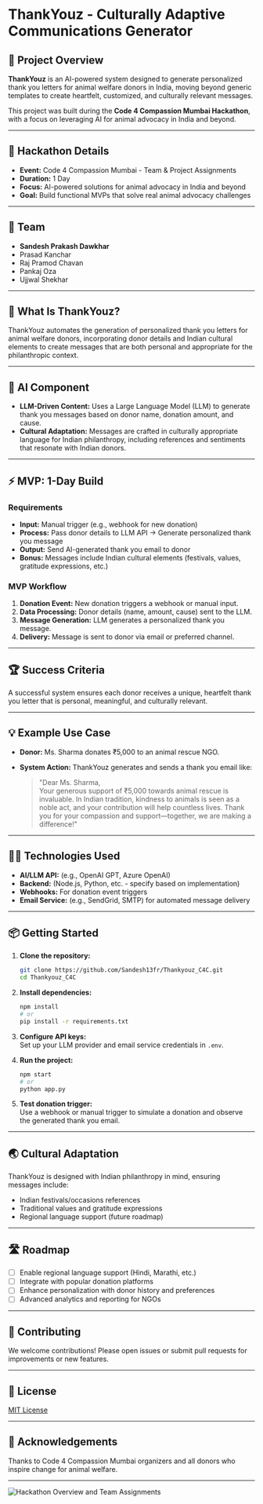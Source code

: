 # ThankYouz - Culturally Adaptive Communications Generator

## 🚀 Project Overview

**ThankYouz** is an AI-powered system designed to generate personalized thank you letters for animal welfare donors in India, moving beyond generic templates to create heartfelt, customized, and culturally relevant messages.

This project was built during the **Code 4 Compassion Mumbai Hackathon**, with a focus on leveraging AI for animal advocacy in India and beyond.

---

## 📝 Hackathon Details

- **Event:** Code 4 Compassion Mumbai - Team & Project Assignments
- **Duration:** 1 Day
- **Focus:** AI-powered solutions for animal advocacy in India and beyond
- **Goal:** Build functional MVPs that solve real animal advocacy challenges

---

## 👥 Team

- **Sandesh Prakash Dawkhar**
- Prasad Kanchar
- Raj Pramod Chavan
- Pankaj Oza
- Ujjwal Shekhar

---

## 🎯 What Is ThankYouz?

ThankYouz automates the generation of personalized thank you letters for animal welfare donors, incorporating donor details and Indian cultural elements to create messages that are both personal and appropriate for the philanthropic context.

---

## 🤖 AI Component

- **LLM-Driven Content:** Uses a Large Language Model (LLM) to generate thank you messages based on donor name, donation amount, and cause.
- **Cultural Adaptation:** Messages are crafted in culturally appropriate language for Indian philanthropy, including references and sentiments that resonate with Indian donors.

---

## ⚡ MVP: 1-Day Build

### Requirements

- **Input:** Manual trigger (e.g., webhook for new donation)
- **Process:** Pass donor details to LLM API → Generate personalized thank you message
- **Output:** Send AI-generated thank you email to donor
- **Bonus:** Messages include Indian cultural elements (festivals, values, gratitude expressions, etc.)

### MVP Workflow

1. **Donation Event:** New donation triggers a webhook or manual input.
2. **Data Processing:** Donor details (name, amount, cause) sent to the LLM.
3. **Message Generation:** LLM generates a personalized thank you message.
4. **Delivery:** Message is sent to donor via email or preferred channel.

---

## 🏆 Success Criteria

A successful system ensures each donor receives a unique, heartfelt thank you letter that is personal, meaningful, and culturally relevant.

---

## 💡 Example Use Case

- **Donor:** Ms. Sharma donates ₹5,000 to an animal rescue NGO.
- **System Action:** ThankYouz generates and sends a thank you email like:

  > "Dear Ms. Sharma,  
  > Your generous support of ₹5,000 towards animal rescue is invaluable. In Indian tradition, kindness to animals is seen as a noble act, and your contribution will help countless lives. Thank you for your compassion and support—together, we are making a difference!"

---

## 👩‍💻 Technologies Used

- **AI/LLM API:** (e.g., OpenAI GPT, Azure OpenAI)
- **Backend:** (Node.js, Python, etc. - specify based on implementation)
- **Webhooks:** For donation event triggers
- **Email Service:** (e.g., SendGrid, SMTP) for automated message delivery

---

## 📦 Getting Started

1. **Clone the repository:**
   ```sh
   git clone https://github.com/Sandesh13fr/Thankyouz_C4C.git
   cd Thankyouz_C4C
   ```

2. **Install dependencies:**
   ```sh
   npm install
   # or
   pip install -r requirements.txt
   ```

3. **Configure API keys:**  
   Set up your LLM provider and email service credentials in `.env`.

4. **Run the project:**
   ```sh
   npm start
   # or
   python app.py
   ```

5. **Test donation trigger:**  
   Use a webhook or manual trigger to simulate a donation and observe the generated thank you email.

---

## 🌏 Cultural Adaptation

ThankYouz is designed with Indian philanthropy in mind, ensuring messages include:

- Indian festivals/occasions references
- Traditional values and gratitude expressions
- Regional language support (future roadmap)

---

## 🛣️ Roadmap

- [ ] Enable regional language support (Hindi, Marathi, etc.)
- [ ] Integrate with popular donation platforms
- [ ] Enhance personalization with donor history and preferences
- [ ] Advanced analytics and reporting for NGOs

---

## 🤝 Contributing

We welcome contributions! Please open issues or submit pull requests for improvements or new features.

---

## 📄 License

[MIT License](LICENSE)

---

## 🙏 Acknowledgements

Thanks to Code 4 Compassion Mumbai organizers and all donors who inspire change for animal welfare.

---

![Hackathon Overview and Team Assignments](https://iili.io/F13h5LG.jpg)
